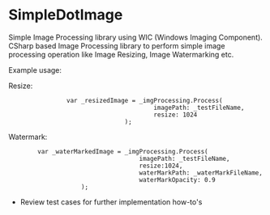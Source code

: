 SimpleDotImage
==============

Simple Image Processing library using WIC (Windows Imaging Component). CSharp based Image Processing library to perform simple image processing operation like Image Resizing, Image Watermarking etc.

Example usage:

Resize:
		
                	var _resizedImage = _imgProcessing.Process(  
                                            imagePath: _testFileName, 
                                            resize: 1024   
                                    );

Watermark:
	
		    var _waterMarkedImage = _imgProcessing.Process(
                	                    imagePath: _testFileName,
                                	    resize:1024,
	                                    waterMarkPath: _waterMarkFileName,
	                                    waterMarkOpacity: 0.9
	                    ); 	

* Review test cases for further implementation how-to's